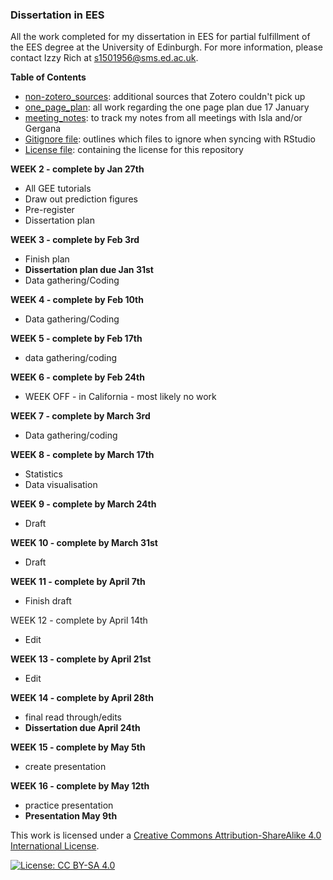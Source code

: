### Dissertation in EES

All the work completed for my dissertation in EES for partial fulfillment of the EES degree at the University of Edinburgh. For more information, please contact Izzy Rich at s1501956@sms.ed.ac.uk. 


**Table of Contents**
- [non-zotero_sources](/non-zotero_sources): additional sources that Zotero couldn't pick up
- [one_page_plan](/one_page_plan): all work regarding the one page plan due 17 January
- [meeting_notes](/meeting_notes.docx): to track my notes from all meetings with Isla and/or Gergana
- [Gitignore file](/.gitignore): outlines which files to ignore when syncing with RStudio
- [License file](/license.txt): containing the license for this repository


**WEEK 2 - complete by Jan 27th**
- All GEE tutorials
- Draw out prediction figures
- Pre-register 
- Dissertation plan

**WEEK 3 - complete by Feb 3rd**
- Finish plan
- **Dissertation plan due Jan 31st**
- Data gathering/Coding

**WEEK 4 - complete by Feb 10th**
- Data gathering/Coding 

**WEEK 5 - complete by Feb 17th**
- data gathering/coding

**WEEK 6 - complete by Feb 24th**
- WEEK OFF - in California - most likely no work

**WEEK 7 - complete by March 3rd**
- Data gathering/coding 

**WEEK 8 - complete by March 17th**
- Statistics 
- Data visualisation

**WEEK 9 - complete by March 24th**
- Draft 

**WEEK 10 - complete by March 31st**
- Draft 

**WEEK 11 - complete by April 7th**
- Finish draft 

WEEK 12 - complete by April 14th
- Edit 

**WEEK 13 - complete by April 21st**
- Edit 

**WEEK 14 - complete by April 28th**
- final read through/edits 
- **Dissertation due April 24th**

**WEEK 15 - complete by May 5th**
- create presentation 

**WEEK 16 - complete by May 12th**
- practice presentation
- **Presentation May 9th**

This work is licensed under a [Creative Commons Attribution-ShareAlike 4.0 International License](https://creativecommons.org/licenses/by-sa/4.0/).

[![License: CC BY-SA 4.0](https://licensebuttons.net/l/by-sa/4.0/80x15.png)](https://creativecommons.org/licenses/by-sa/4.0/)
